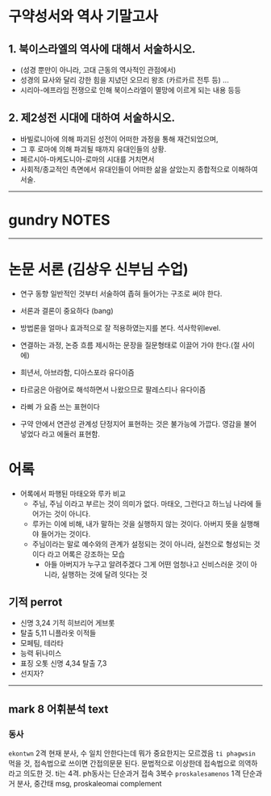# 구약성서와 역사 기말고사

## 1. 북이스라엘의 역사에 대해서 서술하시오.

- (성경 뿐만이 아니라, 고대 근동의 역사적인 관점에서) 
- 성경의 묘사와 달리 강한 힘을 지녔던 오므리 왕조 (카르카르 전투 등) ... 
- 시리아-에프라임 전쟁으로 인해 북이스라엘이 멸망에 이르게 되는 내용 등등

## 2. 제2성전 시대에 대하여 서술하시오.

- 바빌로니아에 의해 파괴된 성전이 어떠한 과정을 통해 재건되었으며, 
- 그 후 로마에 의해 파괴될 때까지 유대인들의 상황. 
- 페르시아-마케도니아-로마의 시대를 거치면서 
- 사회적/종교적인 측면에서 유대인들이 어떠한 삶을 살았는지 종합적으로 이해하여 서술.


----
# gundry NOTES 




----
 
# 논문 서론 (김상우 신부님 수업)
- 연구 동향 일반적인 것부터 서술하여 좁혀 들어가는 구조로 써야 한다.
- 서론과 결론이 중요하다 (bang)
- 방법론을 얼마나 효과적으로 잘 적용하였는지를 본다. 석사학위level.
- 연결하는 과정, 논증 흐름 제시하는 문장을 질문형태로 이끌어 가야 한다.(절 사이에)

- 희년서, 아브라함, 디아스포라 유다이즘
- 타르굼은 아람어로 해석하면서 나왔으므로 팔레스티나 유다이즘

- 라삐 가 요즘 쓰는 표현이다
- 구약 안에서 연관성 관계성 단정지어 표현하는 것은 불가능에 가깝다. 영감을 불어넣었다 라고 에둘러 표현함.



# 어록
- 어록에서 파행된 마태오와 루카 비교
	- 주님, 주님 이라고 부르는 것이 의미가 없다. 마태오, 그런다고 하느님 나라에 들어가는 것이 아니다.
	- 루카는 이에 비해, 내가 말하는 것을 실행하지 않는 것이다. 아버지 뜻을 실행해야 들어가는 것이다.
	- 주님이라는 말로 예수와의 관계가 설정되는 것이 아니라, 실천으로 형성되는 것이다 라고 어록은 강조하는 모습
		- 아들 아버지가 누구고 알려주겠다 그게 어떤 엄청나고 신비스러운 것이 아니라, 실행하는 것에 달려 잇다는 것

## 기적 perrot
- 신명 3,24 기적 히브리어 게브롯
- 탈출 5,11 니플라옷 이적들
- 모페팀, 테라타
- 능력 뒤나미스
- 표징 오톳 신명 4,34 탈출 7,3
- 선지자?

----

## mark 8 어휘분석 text
### 동사

`ekontwn` 2격 현재 분사, 수 일치 안한다는데 뭐가 중요한지는 모르겠음
`ti phagwsin` 먹을 것, 접속법으로 쓰이면 간접의문문 된다. 문법적으로 이상한데 접속법으로 의역하라고 의도한 것. ti는 4격. ph동사는 단순과거 접속 3복수
`proskalesamenos` 1격 단순과거 분사, 중간태 msg, proskaleomai
complement